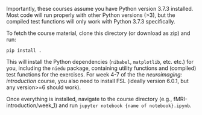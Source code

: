 Importantly, these courses assume you have Python version 3.7.3 installed. Most code will run properly with other Python versions (>3), but the compiled test functions will only work with Python 3.7.3 specifically.

To fetch the course material, clone this directory (or download as zip) and run:

```
pip install .
```

This will install the Python dependencies (`nibabel`, `matplotlib`, etc. etc.) for you, including the `niedu` package, containing utility functions and (compiled) test functions for the exercises.
For week 4-7 of the the *neuroimaging: introduction* course, you also need to install FSL (ideally version 6.0.1, but any version>=6 should work).

Once everything is installed, navigate to the course directory (e.g., fMRI-introduction/week_1) and run `jupyter notebook {name of notebook}.ipynb`.

